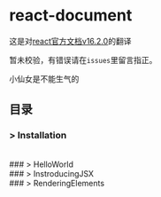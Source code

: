 # react-document
这是对[react官方文档v16.2.0](https://reactjs.org/docs/installation.html)的翻译


暂未校验，有错误请在`issues`里留言指正。

小仙女是不能生气的

## 目录

###  > Installation
<br/>
### > HelloWorld
<br/>
### > InstroducingJSX
<br/>
### > RenderingElements
<br/>
